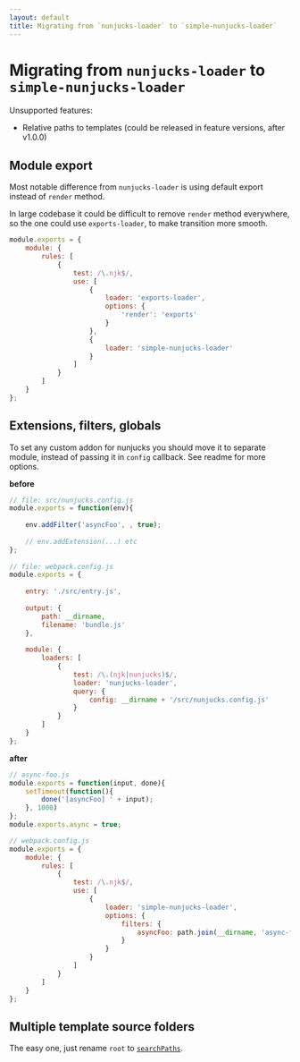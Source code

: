 ```yaml
---
layout: default
title: Migrating from `nunjucks-loader` to `simple-nunjucks-loader`
---
```


# Migrating from `nunjucks-loader` to `simple-nunjucks-loader`

Unsupported features:
* Relative paths to templates (could be released in feature versions, after v1.0.0)

## Module export

Most notable difference from `nunjucks-loader` is using default export instead
of `render` method.

In large codebase it could be difficult to remove `render` method everywhere,
so the one could use `exports-loader`, to make transition more smooth.

```js
module.exports = {
    module: {
        rules: [
            {
                test: /\.njk$/,
                use: [
                    {
                        loader: 'exports-loader',
                        options: {
                            'render': 'exports'
                        }
                    },
                    {
                        loader: 'simple-nunjucks-loader'
                    }
                ]
            }
        ]
    }
};
```

## Extensions, filters, globals

To set any custom addon for nunjucks you should move it to separate module,
instead of passing it in `config` callback. See readme for more options.

**before**

```js
// file: src/nunjucks.config.js
module.exports = function(env){
    
    env.addFilter('asyncFoo', , true);
    
    // env.addExtension(...) etc
};
 
// file: webpack.config.js
module.exports = {
 
    entry: './src/entry.js',
 
    output: {
        path: __dirname,
        filename: 'bundle.js'
    },
 
    module: {
        loaders: [
            {
                test: /\.(njk|nunjucks)$/,
                loader: 'nunjucks-loader',
                query: {
                    config: __dirname + '/src/nunjucks.config.js'
                }
            }
        ]
    }
};
``` 

**after**

```js
// async-foo.js
module.exports = function(input, done){
    setTimeout(function(){
        done('[asyncFoo] ' + input);
    }, 1000)
};
module.exports.async = true;

// webpack.config.js
module.exports = {
    module: {
        rules: [
            {
                test: /\.njk$/,
                use: [
                    {
                        loader: 'simple-nunjucks-loader',
                        options: {
                            filters: {
                                asyncFoo: path.join(__dirname, 'async-foo.js')
                            }
                        }
                    }
                ]
            }
        ]
    }
};
```

## Multiple template source folders

The easy one, just rename `root` to [`searchPaths`](https://www.npmjs.com/package/simple-nunjucks-loader#searchpaths).
